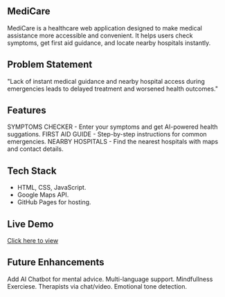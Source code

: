 
## MediCare
MediCare is a healthcare web application designed to make medical assistance more accessible and convenient. It helps users check symptoms, get first aid guidance, and locate nearby hospitals instantly.

## Problem Statement 
"Lack of instant medical guidance and nearby hospital access during emergencies leads to delayed treatment and worsened health outcomes."
##  Features
SYMPTOMS CHECKER - Enter your symptoms and get AI-powered health suggations.
FIRST AID GUIDE - Step-by-step instructions for common emergencies.
NEARBY HOSPITALS - Find the nearest hospitals with maps and contact details.

##  Tech Stack
- HTML, CSS, JavaScript.
- Google Maps API.
- GitHub Pages for hosting.

##  Live Demo
[Click here to view](https://youtu.be/PxaEPEm8Tis?si=YgeMRndF2KbpCheY)

## Future Enhancements
 Add AI Chatbot for mental advice.
 Multi-language support.
 Mindfullness Exerciese.
 Therapists via chat/video.
 Emotional tone detection.


